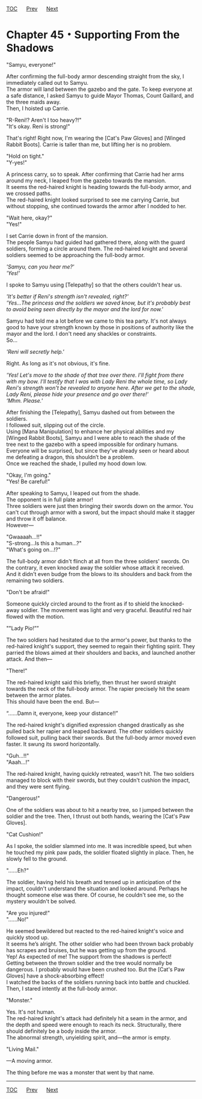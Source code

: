 [TOC](../readme.md)&nbsp;&nbsp;&nbsp;&nbsp;&nbsp;&nbsp;[Prev](Section_0044.md)&nbsp;&nbsp;&nbsp;&nbsp;&nbsp;&nbsp;[Next](Section_0046.md)



# Chapter 45・Supporting From the Shadows

"Samyu, everyone!"  
  
After confirming the full-body armor descending straight from the sky, I
immediately called out to Samyu.  
The armor will land between the gazebo and the gate. To keep everyone at
a safe distance, I asked Samyu to guide Mayor Thomas, Count Gaillard,
and the three maids away.  
Then, I hoisted up Carrie.  
  
"R-Reni!? Aren't I too heavy?!"  
"It's okay. Reni is strong!"  
  
That's right! Right now, I'm wearing the \[Cat's Paw Gloves\] and
\[Winged Rabbit Boots\]. Carrie is taller than me, but lifting her is no
problem.  
  
"Hold on tight."  
"Y-yes!"  
  
A princess carry, so to speak. After confirming that Carrie had her arms
around my neck, I leaped from the gazebo towards the mansion.  
It seems the red-haired knight is heading towards the full-body armor,
and we crossed paths.  
The red-haired knight looked surprised to see me carrying Carrie, but
without stopping, she continued towards the armor after I nodded to
her.  
  
"Wait here, okay?"  
"Yes!"  
  
I set Carrie down in front of the mansion.  
The people Samyu had guided had gathered there, along with the guard
soldiers, forming a circle around them. The red-haired knight and
several soldiers seemed to be approaching the full-body armor.  
  
*'Samyu, can you hear me?'*  
*'Yes!'*  
  
I spoke to Samyu using \[Telepathy\] so that the others couldn't hear
us.  
  
*'It's better if Reni's strength isn't revealed, right?'*  
*'Yes...The princess and the soldiers we saved know, but it's probably
best to avoid being seen directly by the mayor and the lord for now.'*  
  
Samyu had told me a lot before we came to this tea party. It's not
always good to have your strength known by those in positions of
authority like the mayor and the lord. I don't need any shackles or
constraints.  
So...  
  
*'Reni will secretly help.'*  
  
Right. As long as it's not obvious, it's fine.  
  
*'Yes! Let's move to the shade of that tree over there. I'll fight from
there with my bow. I'll testify that I was with Lady Reni the whole
time, so Lady Reni's strength won't be revealed to anyone here. After we
get to the shade, Lady Reni, please hide your presence and go over
there!'*  
*‘Mhm. Please.'*  
  
After finishing the \[Telepathy\], Samyu dashed out from between the
soldiers.  
I followed suit, slipping out of the circle.  
Using \[Mana Manipulation\] to enhance her physical abilities and my
\[Winged Rabbit Boots\], Samyu and I were able to reach the shade of the
tree next to the gazebo with a speed impossible for ordinary humans.  
Everyone will be surprised, but since they've already seen or heard
about me defeating a dragon, this shouldn’t be a problem.  
Once we reached the shade, I pulled my hood down low.  
  
"Okay, I'm going."  
"Yes! Be careful!"  
  
After speaking to Samyu, I leaped out from the shade.  
The opponent is in full plate armor!  
Three soldiers were just then bringing their swords down on the armor.
You can't cut through armor with a sword, but the impact should make it
stagger and throw it off balance.  
However—  
  
"Gwaaaah…!!"  
"S-strong…Is this a human…?"  
"What's going on…!?"  
  
The full-body armor didn't flinch at all from the three soldiers'
swords. On the contrary, it even knocked away the soldier whose attack
it received. And it didn't even budge from the blows to its shoulders
and back from the remaining two soldiers.  
  
"Don't be afraid!"  
  
Someone quickly circled around to the front as if to shield the
knocked-away soldier. The movement was light and very graceful.
Beautiful red hair flowed with the motion.  
  
""Lady Pio!””  
  
The two soldiers had hesitated due to the armor's power, but thanks to
the red-haired knight's support, they seemed to regain their fighting
spirit. They parried the blows aimed at their shoulders and backs, and
launched another attack. And then―  
  
"There!"  
  
The red-haired knight said this briefly, then thrust her sword straight
towards the neck of the full-body armor. The rapier precisely hit the
seam between the armor plates.  
This should have been the end. But—  
  
“……Damn it, everyone, keep your distance!!”  
  
The red-haired knight's dignified expression changed drastically as she
pulled back her rapier and leaped backward. The other soldiers quickly
followed suit, pulling back their swords. But the full-body armor moved
even faster. It swung its sword horizontally.  
  
"Guh…!!"  
"Aaah…!"  
  
The red-haired knight, having quickly retreated, wasn’t hit. The two
soldiers managed to block with their swords, but they couldn't cushion
the impact, and they were sent flying.  
  
"Dangerous!"  
  
One of the soldiers was about to hit a nearby tree, so I jumped between
the soldier and the tree. Then, I thrust out both hands, wearing the
\[Cat's Paw Gloves\].  
  
"Cat Cushion!"  
  
As I spoke, the soldier slammed into me. It was incredible speed, but
when he touched my pink paw pads, the soldier floated slightly in place.
Then, he slowly fell to the ground.  
  
"……Eh?"  
  
The soldier, having held his breath and tensed up in anticipation of the
impact, couldn't understand the situation and looked around. Perhaps he
thought someone else was there. Of course, he couldn't see me, so the
mystery wouldn't be solved.  
  
"Are you injured!"  
"……No!"  
  
He seemed bewildered but reacted to the red-haired knight's voice and
quickly stood up.  
It seems he’s alright. The other soldier who had been thrown back
probably has scrapes and bruises, but he was getting up from the
ground.  
Yep! As expected of me! The support from the shadows is perfect!  
Getting between the thrown soldier and the tree would normally be
dangerous. I probably would have been crushed too. But the \[Cat's Paw
Gloves\] have a shock-absorbing effect!  
I watched the backs of the soldiers running back into battle and
chuckled. Then, I stared intently at the full-body armor.  
  
"Monster."  
  
Yes. It's not human.  
The red-haired knight's attack had definitely hit a seam in the armor,
and the depth and speed were enough to reach its neck. Structurally,
there should definitely be a body inside the armor.  
The abnormal strength, unyielding spirit, and—the armor is empty.  
  
"Living Mail."  
  
—A moving armor.  
  
The thing before me was a monster that went by that name.  
  
  
  


---
[TOC](../readme.md)&nbsp;&nbsp;&nbsp;&nbsp;&nbsp;&nbsp;[Prev](Section_0044.md)&nbsp;&nbsp;&nbsp;&nbsp;&nbsp;&nbsp;[Next](Section_0046.md)


